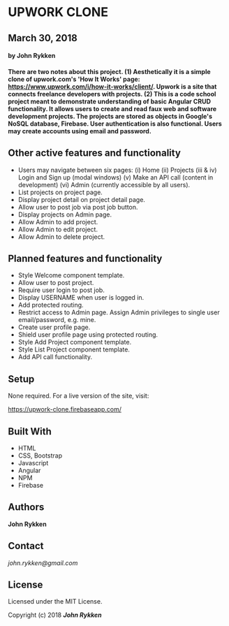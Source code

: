# UPWORK CLONE

## March 30, 2018

####  by John Rykken

#### There are two notes about this project. (1) Aesthetically it is a simple clone of upwork.com's 'How It Works' page: https://www.upwork.com/i/how-it-works/client/. Upwork is a site that connects freelance developers with projects. (2) This is a code school project meant to demonstrate understanding of basic Angular CRUD functionality. It allows users to create and read faux web and software development projects. The projects are stored as objects in Google's NoSQL database, Firebase. User authentication is also functional. Users may create accounts using email and password.

## Other active features and functionality

* Users may navigate between six pages:
(i) Home
(ii) Projects
(iii & iv) Login and Sign up (modal windows)
(v) Make an API call (content in development)
(vi) Admin (currently accessible by all users).
* List projects on project page.
* Display project detail on project detail page.
* Allow user to post job via post job button. 
* Display projects on Admin page.  
* Allow Admin to add project.
* Allow Admin to edit project.
* Allow Admin to delete project.


## Planned features and functionality
* Style Welcome component template.
* Allow user to post project.
* Require user login to post job.   
* Display USERNAME when user is logged in.
* Add protected routing.
* Restrict access to Admin page. Assign Admin privileges to single user email/password, e.g. mine.
* Create user profile page.
* Shield user profile page using protected routing.
* Style Add Project component template.   
* Style List Project component template.
* Add API call functionality.


## Setup

None required. For a live version of the site, visit:

https://upwork-clone.firebaseapp.com/

## Built With

* HTML
* CSS, Bootstrap
* Javascript
* Angular
* NPM
* Firebase

## Authors

**John Rykken**

## Contact

_john.rykken@gmail.com_

## License

Licensed under the MIT License.

  <!-- ## Acknowledgments -->

Copyright (c) 2018 **_John Rykken_**
